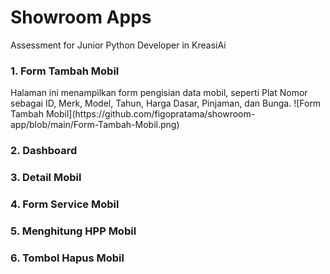 <h1>Showroom Apps</h1>

<p>Assessment for Junior Python Developer in KreasiAi</p>

<h3>1. Form Tambah Mobil</h3>
Halaman ini menampilkan form pengisian data mobil, seperti Plat Nomor sebagai ID, Merk, Model, Tahun, Harga Dasar, Pinjaman, dan Bunga.
![Form Tambah Mobil](https://github.com/figopratama/showroom-app/blob/main/Form-Tambah-Mobil.png)
<h3>2. Dashboard</h3>

<h3>3. Detail Mobil</h3>

<h3>4. Form Service Mobil</h3>

<h3>5. Menghitung HPP Mobil</h3>

<h3>6. Tombol Hapus Mobil</h3>
